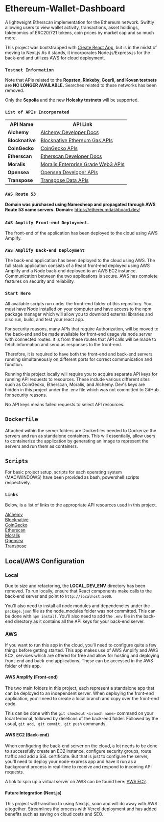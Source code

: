 # Ethereum-Wallet-Dashboard
A lightweight Etherscan implementation for the Ethereum network. Swiftly allowing users to view wallet activity, transactions, asset holdings, tokenomics of ERC20/721 tokens, coin prices by market cap and so much more.

This project was bootstrapped with [Create React App](https://github.com/facebook/create-react-app), but is in the midst of moving to Next.js As it stands, it incorporates Node.js/Express.js for the back-end and utilizes AWS for cloud deployment.

### `Testnet Information`
<p>Note that APIs related to the <b>Ropsten, Rinkeby, Goerli, and Kovan testnets are NO LONGER AVAILABLE.</b> Searches related to these networks has been removed.</b>
<br />
<p>Only the <b>Sepolia</b> and the new <b>Holesky testnets</b> will be supported. </p>

### `List of APIs Incorporated`
<table>
    <tr>
        <th>API Name</th>
        <th>API Link</th>
    </tr>
    <tr>
        <td>
            <b>Alchemy</b>
        </td>
        <td>
            <a href="https://docs.alchemy.com/reference/api-overview">Alchemy Developer Docs</a>
        </td>
    </tr>
    <tr>
        <td>
            <b>Blocknative</b>
        </td>
        <td>
            <a href="https://www.blocknative.com/gas-platform">Blocknative Ethereum Gas APIs</a>
        </td>
    </tr>
    <tr>
        <td>
            <b>CoinGecko</b>
        </td>
        <td>
            <a href="https://www.coingecko.com/en/api">CoinGecko APIs</a>
        </td>
    </tr>
    <tr>
        <td>
            <b>Etherscan</b>
        </td>
        <td>
            <a href="https://etherscan.io/apis">Etherscan Developer Docs</a>
        </td>
    </tr>
    <tr>
        <td>
            <b>Moralis</b>
        </td>
        <td>
            <a href="https://moralis.io/">Moralis Enterprise Grade Web3 APIs</a>
        </td>
    </tr>
        <tr>
        <td>
            <b>Opensea</b>
        </td>
        <td>
            <a href="https://docs.opensea.io/reference/api-overview">Opensea Developer APIs</a>
        </td>
    </tr>
    <tr>
        <td>
            <b>Transpose</b>
        </td>
        <td>
            <a href="https://docs.transpose.io/">Transpose Data APIs</a>
        </td>
    </tr>
</table>

### `AWS Route 53`
**Domain was purchased using Namecheap and propagated through AWS Route 53 name servers.**
**Domain:** https://ethereumdashboard.dev/

### `AWS Amplify Front-end Deployment`.

The front-end of the application has been deployed to the cloud using AWS Amplify.

### `AWS Amplify Back-end Deployment`

The back-end application has been deployed to the cloud using AWS. The full stack application consists of a React front-end deployed using AWS Amplify and a Node back-end deployed to an AWS EC2 instance. Communication between the two applications is secure. AWS has complete features on security and reliability.

### `Start Here`

All available scripts run under the front-end folder of this repository. You must have Node installed on your computer and have access to the npm package manager which will allow you to download external libraries and also run, build, and test your react app.

For security reasons, many APIs that require Authorization, will be moved to the back-end and be made available for front-end usage via node server with connected routes. It is from these routes that API calls will be made to fetch information and send as responses to the front-end.

Therefore, it is required to have both the front-end and back-end servers running simultaneously on different ports for correct communication and function.

Running this project locally will require you to acquire separate API keys for running API requests to resources. These include various different sites such as CoinGecko, Etherscan, Moralis, and Alchemy. Dev's keys are hidden in this project under the .env file which was not committed to GitHub for security reasons. 

No API keys means failed requests to select API resources.

## `Dockerfile`
Attached within the server folders are Dockerfiles needed to Dockerize the servers and run as standalone containers. This will essentially, allow users to containerize the application by generating an image to represent the servers and run them as containers.
 
## `Scripts`
For basic project setup, scripts for each operating system (MAC/WINDOWS) have been provided as bash, powershell scripts respectively.

### `Links`

Below, is a list of links to the appropriate API resources used in this project.

[Alchemy](https://docs.alchemy.com/reference/)
<br />
[Blocknative](https://docs.blocknative.com/)
<br />
[CoinGecko](https://docs.coingecko.com/reference/introduction)
<br />
[Etherscan](https://etherscan.io/apis)
<br />
[Moralis](https://docs.moralis.io/)
<br />
[Opensea](https://docs.opensea.io/reference/api-overview)
<br />
[Transpose](https://docs.transpose.io/)

## Local/AWS Configuration

### Local
<p>Due to size and refactoring, the <b>LOCAL_DEV_ENV</b> directory has been removed. To run locally, ensure that React components make calls to the back-end server and point to <code>http://localhost:5000</code>.</p>

You'll also need to install all node modules and dependencies under the <code>package.json</code> file as the node_modules folder was not committed. This can be done with <code>npm install</code>. You'll also need to add the <code>.env</code> file in the back-end directory as it contains all the API keys for your back-end server.

### AWS
If you want to run this app in the cloud, you'll need to configure quite a few things before getting started. This app makes use of AWS Amplify and AWS EC2, services which are offered for free and allow for hosting and deploying front-end and back-end applications. These can be accessed in the AWS folder of this app.

#### AWS Amplify (Front-end)
The two main folders in this project, each represent a standalone app that can be deployed to an independent server. When deploying the front-end application, you'll need to create a local branch and copy over the front-end code. 

This can be done with the `git checkout <branch name>` command on your local terminal, followed by deletions of the back-end folder. Followed by the usual, `git add, git commit, git push` commands.

#### AWS EC2 (Back-end)
When configuring the back-end server on the cloud, a lot needs to be done to successfully create an EC2 instance, configure security groups, route traffic and add a SSL certificate. But that is just to configure the server, you'll need to deploy your node-express app and have it run as a background process in real-time to receive and respond to incoming API requests.

A link to spin up a virtual server on AWS can be found here: [AWS EC2](https://docs.aws.amazon.com/AWSEC2/latest/UserGuide/get-set-up-for-amazon-ec2.html).

#### Future Integration (Next.js)
This project will transition to using Next.js, soon and will do away with AWS altogether. Streamlines the process with Vercel deployment and has added benefits such as saving on cloud costs and SEO.